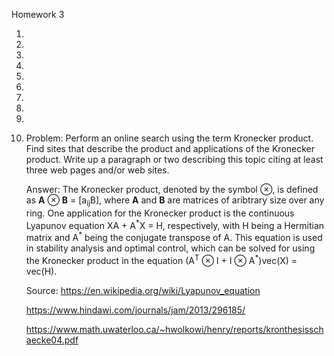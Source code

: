 Homework 3

1.

2.

3.

4.

5.

6.

7.

8.

9.

10. Problem: Perform an online search using the term Kronecker product. Find sites that describe the product and applications of the Kronecker product. Write up a paragraph or two describing this topic citing at least three web pages and/or web sites.

    Answer: The Kronecker product, denoted by the symbol ⊗, is defined as <b>A</b> ⊗ <b>B</b> = \[a<sub>ij</sub>B\], where <b>A</b> and <b>B</b> are matrices of aribtrary size over any ring. One application for the Kronecker product is the continuous Lyapunov equation XA + A<sup>&ast;</sup>X = H, respectively, with H being a Hermitian matrix and A<sup>&ast;</sup> being the conjugate transpose of A. This equation is used in stability analysis and optimal control, which can be solved for using the Kronecker product in the equation (A<sup>T</sup> ⊗ I + I ⊗ A<sup>&ast;</sup>)vec(X) = vec(H).
    
    Source: https://en.wikipedia.org/wiki/Lyapunov_equation
    
    https://www.hindawi.com/journals/jam/2013/296185/
    
    https://www.math.uwaterloo.ca/~hwolkowi/henry/reports/kronthesisschaecke04.pdf
